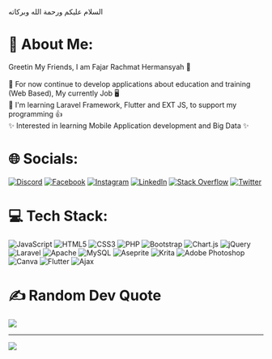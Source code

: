 السلام عليكم ورحمة الله وبركاته

# 💫 About Me:

Greetin My Friends, I am Fajar Rachmat Hermansyah 👋<br><br>🔭 For now continue to develop applications about education and training (Web Based), My currently Job 🖥️<br>📖 I'm learning Laravel Framework, Flutter and EXT JS, to support my programming 👍<br>✨ Interested in learning Mobile Application development and Big Data ✨

# 🌐 Socials:

[![Discord](https://img.shields.io/badge/Discord-%237289DA.svg?logo=discord&logoColor=white)](htttps://discord.gg/fajarrachmath#5176) [![Facebook](https://img.shields.io/badge/Facebook-%231877F2.svg?logo=Facebook&logoColor=white)](https://facebook.com/profile.php?id=100000311908841) [![Instagram](https://img.shields.io/badge/Instagram-%23E4405F.svg?logo=Instagram&logoColor=white)](https://instagram.com/@fajar.rachmat.h) [![LinkedIn](https://img.shields.io/badge/LinkedIn-%230077B5.svg?logo=linkedin&logoColor=white)](https://linkedin.com/in/fajar-rachmat-h-708660164) [![Stack Overflow](https://img.shields.io/badge/-Stackoverflow-FE7A16?logo=stack-overflow&logoColor=white)](https://stackoverflow.com/users/20657449) [![Twitter](https://img.shields.io/badge/Twitter-%231DA1F2.svg?logo=Twitter&logoColor=white)](https://twitter.com/@fajarrachmath)

# 💻 Tech Stack:

![JavaScript](https://img.shields.io/badge/javascript-%23323330.svg?style=for-the-badge&logo=javascript&logoColor=%23F7DF1E) ![HTML5](https://img.shields.io/badge/html5-%23E34F26.svg?style=for-the-badge&logo=html5&logoColor=white) ![CSS3](https://img.shields.io/badge/css3-%231572B6.svg?style=for-the-badge&logo=css3&logoColor=white) ![PHP](https://img.shields.io/badge/php-%23777BB4.svg?style=for-the-badge&logo=php&logoColor=white) ![Bootstrap](https://img.shields.io/badge/bootstrap-%23563D7C.svg?style=for-the-badge&logo=bootstrap&logoColor=white) ![Chart.js](https://img.shields.io/badge/chart.js-F5788D.svg?style=for-the-badge&logo=chart.js&logoColor=white) ![jQuery](https://img.shields.io/badge/jquery-%230769AD.svg?style=for-the-badge&logo=jquery&logoColor=white) ![Laravel](https://img.shields.io/badge/laravel-%23FF2D20.svg?style=for-the-badge&logo=laravel&logoColor=white) ![Apache](https://img.shields.io/badge/apache-%23D42029.svg?style=for-the-badge&logo=apache&logoColor=white) ![MySQL](https://img.shields.io/badge/mysql-%2300f.svg?style=for-the-badge&logo=mysql&logoColor=white) ![Aseprite](https://img.shields.io/badge/Aseprite-FFFFFF?style=for-the-badge&logo=Aseprite&logoColor=#7D929E) ![Krita](https://img.shields.io/badge/Krita-203759?style=for-the-badge&logo=krita&logoColor=EEF37B) ![Adobe Photoshop](https://img.shields.io/badge/adobephotoshop-%2331A8FF.svg?style=for-the-badge&logo=adobephotoshop&logoColor=white) ![Canva](https://img.shields.io/badge/Canva-%2300C4CC.svg?style=for-the-badge&logo=Canva&logoColor=white) ![Flutter](https://img.shields.io/badge/Flutter-%2302569B.svg?style=for-the-badge&logo=Flutter&logoColor=white) ![Ajax](https://upload.wikimedia.org/wikipedia/commons/a/a1/AJAX_logo_by_gengns.svg?style=for-the-badge&logo=Flutter&logoColor=white)

# ✍️ Random Dev Quote

![](https://quotes-github-readme.vercel.app/api?type=horizontal&theme=light)

---

[![](https://visitcount.itsvg.in/api?id=fajarrachmath&icon=0&color=4)](https://visitcount.itsvg.in)

<!-- Proudly created with GPRM ( https://gprm.itsvg.in ) -->
